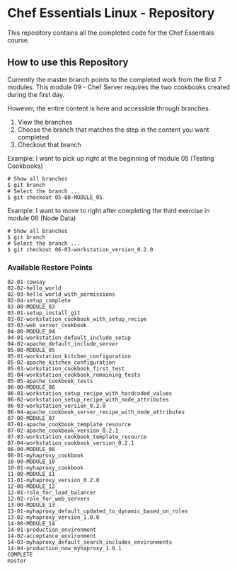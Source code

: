 # Chef Essentials Linux - Repository

This repository contains all the completed code for the Chef Essentials course.

## How to use this Repository

Currently the master branch points to the completed work from the first 7 modules. This module 09 - Chef Server requires the two cookbooks created during the first day.

However, the entire content is here and accessible through branches.

1. View the branches
2. Choose the branch that matches the step in the content you want completed
3. Checkout that branch

Example: I want to pick up right at the beginning of module 05 (Testing Cookbooks)

```
# Show all branches
$ git branch
# Select the branch ...
$ git checkout 05-00-MODULE_05
```

Example: I want to move to right after completing the third exercise in module 06 (Node Data)

```
# Show all branches
$ git branch
# Select the branch ...
$ git checkout 06-03-workstation_version_0.2.0
```

### Available Restore Points

```
02-01-cowsay
02-02-hello_world
02-03-hello_world_with_permissions
02-04-setup_complete
03-00-MODULE_03
03-01-setup_install_git
03-02-workstation_cookbook_with_setup_recipe
03-03-web_server_cookbook
04-00-MODULE_04
04-01-workstation_default_include_setup
04-02-apache_default_include_server
05-00-MODULE_05
05-01-workstation_kitchen_configuration
05-02-apache_kitchen_configuration
05-03-workstation_cookbook_first_test
05-04-workstation_cookbook_remaining_tests
05-05-apache_cookbook_tests
06-00-MODULE_06
06-01-workstation_setup_recipe_with_hardcoded_values
06-02-workstation_setup_recipe_with_node_attributes
06-03-workstation_version_0.2.0
06-04-apache_cookbook_server_recipe_with_node_attributes
07-00-MODULE_07
07-01-apache_cookbook_template_resource
07-02-apache_cookbook_version_0.2.1
07-03-workstation_cookbook_template_resource
07-04-workstation_cookbook_version_0.2.1
08-00-MODULE_08
08-01-myhaproxy_cookbook
10-00-MODULE_10
10-01-myhaproxy_cookbook
11-00-MODULE_11
11-01-myhaproxy_version_0.2.0
12-00-MODULE_12
12-01-role_for_load_balancer
12-02-role_for_web_servers
13-00-MODULE_13
13-01-myhaproxy_default_updated_to_dynamic_based_on_roles
13-02-myhaproxy_version_1.0.0
14-00-MODULE_14
14-01-production_environment
14-02-acceptance_environment
14-03-myhaproxy_default_search_includes_environments
14-04-production_now_myhaproxy_1.0.1
COMPLETE
master
```
